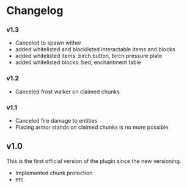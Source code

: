 # Changelog
### v1.3
- Canceled to spawn wither
- added whitelisted and blacklisted interactable items and blocks
- added whitelisted items: birch button, birch pressure plate
- added whitelisted blocks: bed, enchantment table

### v1.2
- Canceled frost walker on claimed chunks

### v1.1
- Canceled fire damage to entities
- Placing armor stands on claimed chunks is no more possible

## v1.0
This is the first official version of the plugin since the new versioning.
- Implemented chunk protection
- etc.

